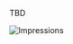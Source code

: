 TBD

![Impressions](https://azure-sdk-impressions.azurewebsites.net/api/impressions/azure-sdk-for-js%2Fsdk%2Fsearch%2Fai-search%2FREADME.png)
